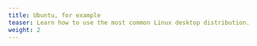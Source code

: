 ```yaml
---
title: Ubuntu, for example
teaser: Learn how to use the most common Linux desktop distribution.
weight: 2
---
```


<Ubuntu page>